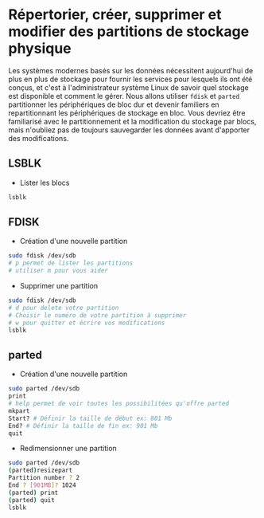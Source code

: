 # Répertorier, créer, supprimer et modifier des partitions de stockage physique
Les systèmes modernes basés sur les données nécessitent aujourd'hui de plus en plus de stockage pour fournir les services pour lesquels ils ont été conçus, et c'est à l'administrateur système Linux de savoir quel stockage est disponible et comment le gérer.
Nous allons utiliser `fdisk` et `parted` partitionner les périphériques de bloc dur et devenir familiers en repartitionnant les périphériques de stockage en bloc.
Vous devriez être familiarisé avec le partitionnement et la modification du stockage par blocs, mais n'oubliez pas de toujours sauvegarder les données avant d'apporter des modifications.

## LSBLK
- Lister les blocs

```bash
lsblk
```

## FDISK
- Création d'une nouvelle partition

```bash
sudo fdisk /dev/sdb
# p permet de lister les partitions
# utiliser m pour vous aider
```

- Supprimer une partition

```bash
sudo fdisk /dev/sdb
# d pour delete votre partition
# Choisir le numéro de votre partition à supprimer
# w pour quitter et écrire vos modifications
lsblk
```

## parted
- Création d'une nouvelle partition

```bash
sudo parted /dev/sdb
print
# help permet de voir toutes les possibilitées qu'offre parted
mkpart
Start? # Définir la taille de début ex: 801 Mb
End? # Définir la taille de fin ex: 901 Mb
quit
```

- Redimensionner une partition

```bash
sudo parted /dev/sdb
(parted)resizepart
Partition number ? 2
End ? [901MB]? 1024
(parted) print
(parted) quit
lsblk
```
